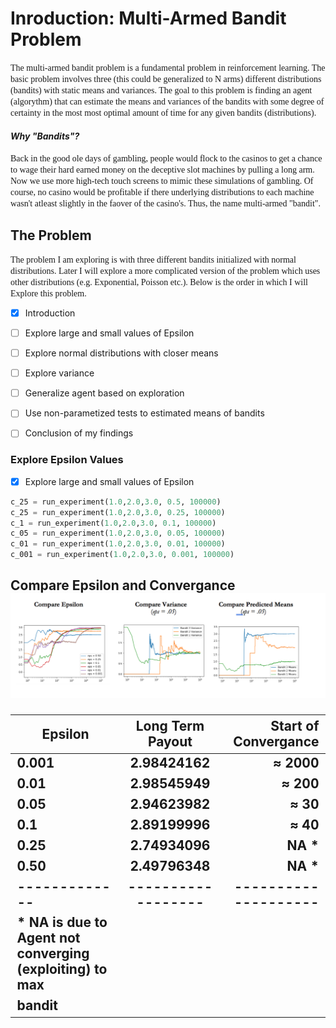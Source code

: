 
# Inroduction: Multi-Armed Bandit Problem

<span style="font-family:Papyrus"> The multi-armed bandit problem is a fundamental problem in reinforcement learning. The basic problem involves three (this could be generalized to N arms) different distributions (bandits) with static means and variances. The goal to this problem is finding an agent (algorythm) that can estimate the means and variances of the bandits with some degree of certainty in the most most optimal amount of time for any given bandits (distributions).
</span>

#### *Why "Bandits"?*

<span style="font-family:Papyrus"> Back in the good ole days of gambling, people would flock to the casinos to get a chance to wage their hard earned money on the deceptive slot machines by pulling a long arm. Now we use more high-tech touch screens to mimic these simulations of gambling. Of course, no casino would be profitable if there underlying distributions to each machine wasn't atleast slightly in the faover of the casino's. Thus, the name multi-armed "bandit".
</span>

## The Problem

<span style="font-family:Papyrus"> The problem I am exploring is with three different bandits initialized with normal distributions. Later I will explore a more complicated version of the problem which uses other distributions (e.g. Exponential, Poisson etc.). Below is the order in which I will Explore this problem.
</span>

- [x] Introduction
- [ ] Explore large and small values of Epsilon
- [ ] Explore normal distributions with closer means
- [ ] Explore variance
- [ ] Generalize agent based on exploration
- [ ] Use non-parametized tests to estimated means of bandits
- [ ] Conclusion of my findings


### Explore Epsilon Values
- [x] Explore large and small values of Epsilon

```python
c_25 = run_experiment(1.0,2.0,3.0, 0.5, 100000)
c_25 = run_experiment(1.0,2.0,3.0, 0.25, 100000)
c_1 = run_experiment(1.0,2.0,3.0, 0.1, 100000)
c_05 = run_experiment(1.0,2.0,3.0, 0.05, 100000)
c_01 = run_experiment(1.0,2.0,3.0, 0.01, 100000)
c_001 = run_experiment(1.0,2.0,3.0, 0.001, 100000)

```
<p align="center">
  <h2>Compare Epsilon and Convergance </>
  <img src="graphs_bandit_1.png" )
</p>


  
| Epsilon       | Long Term Payout   | Start of Convergance |
| ------------- |:------------------:| --------------------:|
| 0.001         |   2.98424162       |    ≈ 2000            |
| 0.01          |   2.98545949       |    ≈ 200             |
| 0.05          |   2.94623982       |    ≈ 30              |
| 0.1           |   2.89199996       |    ≈ 40              |
| 0.25          |   2.74934096       |    NA *              |
| 0.50          |   2.49796348       |    NA *              |
| ------------- | ------------------ | -------------------- |
| * NA is due to Agent not converging (exploiting) to max   |
| bandit                                                    |

</span>
